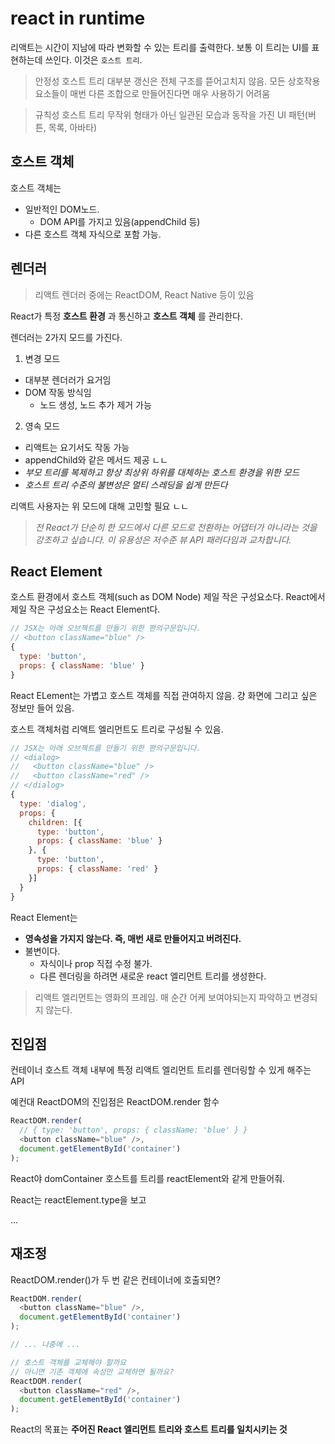 # react in runtime

리액트는 시간이 지남에 따라 변화할 수 있는 트리를 출력한다. 보통 이 트리는 UI를 표현하는데 쓰인다. 이것은 `호스트 트리`.

> 안정성 호스트 트리
> 대부분 갱신은 전체 구조를 뜯어고치지 않음.
> 모든 상호작용 요소들이 매번 다른 조합으로 만들어진다면 매우 사용하기 어려움

> 규칙성 호스트 트리
> 무작위 형태가 아닌 일관된 모습과 동작을 가진 UI 패턴(버튼, 목록, 아바타)

## 호스트 객체

호스트 객체는

- 일반적인 DOM노드.
  - DOM API를 가지고 있음(appendChild 등)
- 다른 호스트 객체 자식으로 포함 가능.

## 렌더러

> 리액트 렌더러 중에는 ReactDOM, React Native 등이 있음

React가 특정 **호스트 환경** 과 통신하고 **호스트 객체** 를 관리한다.

렌더러는 2가지 모드를 가진다.

1. 변경 모드

- 대부분 렌더러가 요거임
- DOM 작동 방식임
  - 노드 생성, 노드 추가 제거 가능

2. 영속 모드

- 리액트는 요기서도 작동 가능
- appendChild와 같은 메서드 제공 ㄴㄴ
- _부모 트리를 복제하고 항상 최상위 하위를 대체하는 호스트 환경을 위한 모드_
- _호스트 트리 수준의 불변성은 멀티 스레딩을 쉽게 만든다_

리액트 사용자는 위 모드에 대해 고민할 필요 ㄴㄴ

> _전 React가 단순히 한 모드에서 다른 모드로 전환하는 어댑터가 아니라는 것을 강조하고 싶습니다. 이 유용성은 저수준 뷰 API 패러다임과 교차합니다._

## React Element

호스트 환경에서 호스트 객체(such as DOM Node) 제일 작은 구성요소다. 
React에서 제일 작은 구성요소는 React Element다.

```js
// JSX는 아래 오브젝트를 만들기 위한 편의구문입니다.
// <button className="blue" />
{
  type: 'button',
  props: { className: 'blue' }
}
```

React ELement는 가볍고 호스트 객체를 직접 관여하지 않음. 걍 화면에 그리고 싶은 정보만 들어 있음.

호스트 객체처럼 리액트 엘리먼트도 트리로 구성될 수 있음.

```js
// JSX는 아래 오브젝트를 만들기 위한 편의구문입니다.
// <dialog>
//   <button className="blue" />
//   <button className="red" />
// </dialog>
{
  type: 'dialog',
  props: {
    children: [{
      type: 'button',
      props: { className: 'blue' }
    }, {
      type: 'button',
      props: { className: 'red' }
    }]
  }
}
```

React Element는
- __영속성을 가지지 않는다. 즉, 매번 새로 만들어지고 버려진다.__
- 불변이다. 
  - 자식이나 prop 직접 수정 불가.
  - 다른 렌더링을 하려면 새로운 react 엘리먼트 트리를 생성한다.

> 리액트 엘리먼트는 영화의 프레임.
> 매 순간 어케 보여야되는지 파악하고 변경되지 않는다.

## 진입점

컨테이너 호스트 객체 내부에 특정 리액트 엘리먼트 트리를 렌더링할 수 있게 해주는 API

예컨대 ReactDOM의 진입점은 ReactDOM.render 함수

```js
ReactDOM.render(
  // { type: 'button', props: { className: 'blue' } }
  <button className="blue" />,
  document.getElementById('container')
);
```

React야 domContainer 호스트를 트리를 reactElement와 같게 만들어줘.

React는 reactElement.type을 보고 

...

## 재조정

ReactDOM.render()가 두 번 같은 컨테이너에 호출되면?

```js
ReactDOM.render(
  <button className="blue" />,
  document.getElementById('container')
);

// ... 나중에 ...

// 호스트 객체를 교체해야 할까요
// 아니면 기존 객체에 속성만 교체하면 될까요?
ReactDOM.render(
  <button className="red" />,
  document.getElementById('container')
);
```

React의 목표는 __주어진 React 엘리먼트 트리와 호스트 트리를 일치시키는 것__


